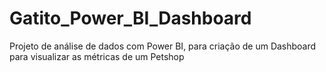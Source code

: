 # Gatito_Power_BI_Dashboard
Projeto de análise de dados com Power BI, para criação de um Dashboard para visualizar as métricas de um Petshop
